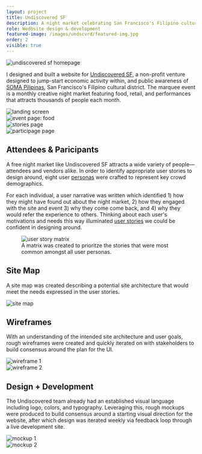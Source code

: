 ```yaml
---
layout: project
title: Undiscovered SF
description: A night market celebrating San Francisco's Filipino cultural district
role: Wedbsite design & development
featured-image: /images/undscvrd/featured-img.jpg
order: 2
visible: true
---
```


<img class="full-width" src="{{ site.baseurl }}/images/undscvrd/event-page-hero.jpg" alt="undiscovered sf homepage">

I designed and built a website for <a href="http://undiscoveredsf.com" target="_blank">Undiscovered SF</a>, a non-profit venture designed to jump-start economic activity within, and public awareness of <a href="http://www.somapilipinas.org/">SOMA Pilipinas</a>, San Francisco's Filipino cultural district. The marquee event is a monthly creative night market featuring food, retail, and performances that attracts thousands of people each month.

<div class="img-collection-row">
  <div class="img-collection-item">
    <img src="{{ site.baseurl }}/images/undscvrd/ss-homepage.png" alt="landing screen">
  </div>
  <div class="img-collection-item">
    <img src="{{ site.baseurl }}/images/undscvrd/ss-event-page-food.png" alt="event page: food">
  </div>
</div>
<div class="img-collection-row">
  <div class="img-collection-item">
    <img src="{{ site.baseurl }}/images/undscvrd/ss-stories.jpg" alt="stories page">
  </div>
  <div class="img-collection-item">
    <img src="{{ site.baseurl }}/images/undscvrd/ss-participate.jpg" alt="participage page">
  </div>
</div>


## Attendees & Paricipants

A free night market like Undiscovered SF attracts a wide variety of people—attendees and vendors alike. In order to identify appropriate user stories to design around, eight user <a href="https://drive.google.com/drive/folders/0Bz7oHkoJk9Q4bW9jQV9JNkZNNXM?usp=sharing" target="_blank">personas</a> were crafted to represent key crowd demographics.

For each individual, a user narrative was written which identified 1) how they might have found out about the night market, 2) how they engaged with the site and event 3) why they come come back, and 4) why they would refer the experience to others. Thinking about each user's motivations and needs this way illuminated <a href="https://docs.google.com/spreadsheets/d/1CWypn2WwdE6hD4mNstqmZviSVQoumf1EKT7pt7SqpWU/edit?usp=sharing" target="_blank">user stories</a> we could be confident in designing around.

<figure class="full-width">
  <img class="full-width" src="{{ site.baseurl }}/images/undscvrd/user-story-matrix.jpg" alt="user story matrix">
  <figcaption>A matrix was created to prioritze the stories that were most common amongst all user personas.</figcaption>
</figure>


## Site Map

A site map was created describing a potential site architecture that would meet the needs expressed in the user stories.

<img class="full-width" src="{{ site.baseurl }}/images/undscvrd/site-map.jpg" alt="site map">

## Wireframes

With an understanding of the intended site architecture and user goals, rough wireframes were created and quickly iterated on with stakeholders to build consensus around the plan for the UI.




<div class="img-collection-row">
  <div class="img-collection-item">
    <img class="light-border" src="{{ site.baseurl }}/images/undscvrd/wires-1.jpg" alt="wireframe 1">
  </div>
  <div class="img-collection-item">
    <img class="light-border" src="{{ site.baseurl }}/images/undscvrd/wires-2.jpg" alt="wireframe 2">
  </div>
</div>

## Design + Development

The Undiscovered team already had an established visual language including logo, colors, and typography. Leveraging this, rough mockups were produced to build consensus around a starting visual direction for the website, after which design was iterated weekly via feedback loop through a live development site.

<div class="img-collection-row">
  <div class="img-collection-item">
    <img src="{{ site.baseurl }}/images/undscvrd/mockup-event-a.jpg" alt="mockup 1">
  </div>
  <div class="img-collection-item">
    <img src="{{ site.baseurl }}/images/undscvrd/mockup-event-b.jpg" alt="mockup 2">
  </div>
</div>
